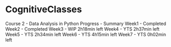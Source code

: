 # CognitiveClasses

Course 2 - Data Analysis in Python
  Progress - Summary
   Week1 - Completed
   Week2 - Completed
   Week3 - WIP 2h18min left
   Week4 - YTS 2h37min left
   Week5 - YTS 2h34min left
   Week6 - YTS 4h15min left
   Week7 - YTS 0h02min left
